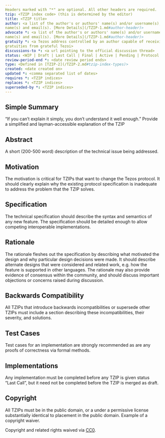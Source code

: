 ```yaml
---
Headers marked with "*" are optional. All other headers are required.
tzip: <TZIP index code> (this is determined by the editor)
title: <TZIP title>
author: <a list of the author's or authors' name(s) and/or username(s), or
name(s) and email(s). [More Details](/TZIP-1.md#author-header)>
advocate *: <a list of the author's or authors' name(s) and/or username(s), or
name(s) and email(s). [More Details](/TZIP-1.md#author-header)>
gratuity *: <a Tezos address controlled by an author capable of receiving
gratuities from grateful Tezoi>
discussions-to *: <a url pointing to the official discussion thread>
status: <WIP | Draft | Last Call | Final | Active | Pending | Protocol | Rejected | Superseded>
review-period-end *: <date review period ends>
type: <Defined in [TZIP-2](/TZIP-2.md#tzip-index-types)>
created: <date created on>
updated *: <comma separated list of dates>
requires *: <TZIP indices>
replaces *: <TZIP indices>
superseded-by *: <TZIP indices>
---
```


## Simple Summary

“If you can’t explain it simply, you don’t understand it well enough.” Provide a simplified and layman-accessible explanation of the TZIP

## Abstract

A short (200-500 word) description of the technical issue being addressed.

## Motivation

The motivation is critical for TZIPs that want to change the Tezos protocol. It should clearly explain why the existing protocol specification is inadequate to address the problem that the TZIP solves.

## Specification

The technical specification should describe the syntax and semantics of any new feature. The specification should be detailed enough to allow competing interoperable implementations.

## Rationale

The rationale fleshes out the specification by describing what motivated the design and why particular design decisions were made. It should describe alternate designs that were considered and related work, e.g. how the feature is supported in other languages. The rationale may also provide evidence of consensus within the community, and should discuss important objections or concerns raised during discussion.

## Backwards Compatibility

All TZIPs that introduce backwards incompatibilities or supersede other TZIPs must include a section describing these incompatibilities, their severity, and solutions.

## Test Cases

Test cases for an implementation are strongly recommended as are any proofs of correctness via formal methods.

## Implementations

Any implementation must be completed before any TZIP is given status “Last Call”, but it need not be completed before the TZIP is merged as draft.

## Copyright

All TZIPs must be in the public domain, or a under a permissive license substantially identical to placement in the public domain. Example of a copyright waiver.

Copyright and related rights waived via
[CC0](https://creativecommons.org/publicdomain/zero/1.0/).
